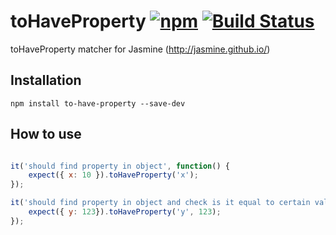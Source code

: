 # toHaveProperty [![npm](https://img.shields.io/npm/v/to-have-property.svg)](https://www.npmjs.com/package/to-have-property) [![Build Status](https://travis-ci.org/hyzhak/to-have-property.svg?branch=master)](https://travis-ci.org/hyzhak/to-have-property)

toHaveProperty matcher for Jasmine (http://jasmine.github.io/)

## Installation

```
npm install to-have-property --save-dev
```

## How to use

```javascript

it('should find property in object', function() {
    expect({ x: 10 }).toHaveProperty('x');
});

it('should find property in object and check is it equal to certain value', function() {
    expect({ y: 123}).toHaveProperty('y', 123);
});

```
